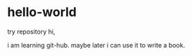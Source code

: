 # hello-world
try repository
hi, 

i am learning git-hub. 
maybe later i can use it to write a book. 
